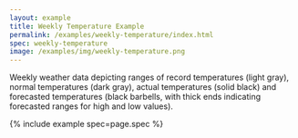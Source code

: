 ```yaml
---
layout: example
title: Weekly Temperature Example
permalink: /examples/weekly-temperature/index.html
spec: weekly-temperature
image: /examples/img/weekly-temperature.png
---
```


Weekly weather data depicting ranges of record temperatures (light gray), normal temperatures (dark gray), actual temperatures (solid black) and forecasted temperatures (black barbells, with thick ends indicating forecasted ranges for high and low values).

{% include example spec=page.spec %}
